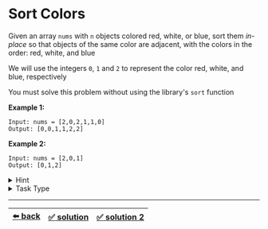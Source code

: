 # Sort Colors

Given an array `nums` with `n` objects colored red, white, or blue, sort them _in-place_ so that objects of the same color are adjacent, with the colors in the order: red, white, and blue

We will use the integers `0`, `1` and `2` to represent the color red, white, and blue, respectively

You must solve this problem without using the library's `sort` function

__Example 1:__

```
Input: nums = [2,0,2,1,1,0]
Output: [0,0,1,1,2,2]
```

__Example 2:__

```
Input: nums = [2,0,1]
Output: [0,1,2]
```

<details>

<summary>Hint</summary>

This is a Task Type for in-place swap and overwrite of the array. We have already seen an example where we need to do in-place _swap_ [here](../sort-letters-two-arrays/task.md) and an example where we need to do in-place _overwrite_ [here](../remove-duplicates-sorted-array/task.md)

The beauty of this task is that it can be solved _both_ ways either by _swapping_ elements or _overwriting_ elements of the array

The solution that entails overwriting is less optimized than the swapping type of solution but the swapping type of solution is less obvious because it uses the "Dutch National Flag" algorithm

You can find the overwriting type of solution and the swapping type of solution by studying the corresponding Approaches in the "Task Type" spoiler

</details>

<details>

<summary>Task Type</summary>

- __`In-Place Swap and Overwrite`__
  <details>

  <summary><i><b><code>Overwrite elements of one or more arrays. Iterate the array and get some information. Then based on this information iterate the array again overwriting its values</code></b></i></summary>

    <!-- TODO: refactor the abstract explanation of the Approach TODO: The Approach is that ... -->
    <!-- TODO: there can be an Easy Task (already is in my Interview Prep tasks) -->
    The solution that entails overwriting elements of the array is a two-pass algorithm using counting sort

    Iterate the array counting number of `0`s, `1`s, and `2`s. Then overwrite the array with the _total_ number of `0`s, then `1`s and followed by `2`s

  </details>

  ---

  <details>

  <summary><i><b><code>Swap elements of one or more arrays. Dutch National Flag algorithm</code></b></i></summary>

    The Approach that entails swapping elements of the array is a famous Dutch National Flag alogrithm. The Dutch National Flag algorithm is a sorting algorithm that partitions an array containing elements of three distinct values (for example, `0`s, `1`s, and `2`s) into three parts, in a single traversal of the array. The algorithm is named after the Dutch national flag, which has three horizontal stripes of red, white, and blue

    The algorithm uses three pointers (let's call them `s`, `e` and `n` respectively) to partition the array into three sections:

    1. `A[0...s-1]` contains all elements that are smaller than the middle value (in the example above, the `0`s)

    2. `A[s...e]` contains all elements that are equal to the middle value (in the example above, the `1`s)

    3. `A[e+1...n-1]` contains all elements that are larger than the middle value (in the example above, the `2`s)

    Initially, the pointer `s` points to the beginning of the array, and the pointer `e` points to the end of the array. A third pointer, `i`, starts at the beginning of the array and moves forward one element at a time

    The algorithm continues until the `i` pointer reaches the end of the array. If the element at `A[i]` is smaller than the middle value, it is swapped with the element at `A[s]`, and both pointers `i` and `s` are incremented. If the element at `A[i]` is larger than the middle value, it is swapped with the element at `A[e]`, and the pointer `e` is decremented. If the element at `A[i]` is equal to the middle value, the pointer `i` is incremented

    This algorithm works because, at any point in time during the while loop, the following invariants hold true:

    1. All elements before `s` are smaller than the middle value
    2. All elements after `e` are larger than the middle value
    3. All elements between `s` and `i-1` are equal to the middle value
    4. All elements between `i` and `e` are unprocessed

  </details>

</details>

---

| [:arrow_left: back](../README.md) | [:white_check_mark: solution](./solution.js) | [:white_check_mark: solution 2](./solution-2.js) |
| :---: | :---: | :---: |
